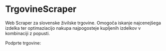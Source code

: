 # TrgovineScraper
Web Scraper za slovenske živilske trgovine.
Omogoča iskanje najcenejšega izdelka ter optimaziacijo nakupa najpogosteje kupljenih izdelkov v kombinaciji z popusti. 

Podprte trgovine:
